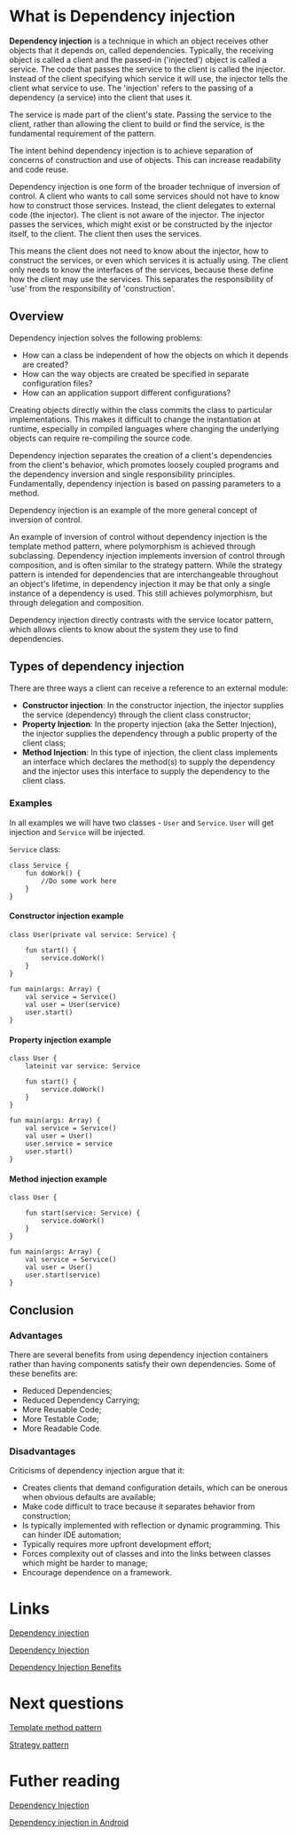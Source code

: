 # What is Dependency injection
**Dependency injection** is a technique in which an object receives other objects that it depends on, called dependencies. Typically, the receiving object is called a client and the passed-in ('injected') object is called a service. The code that passes the service to the client is called the injector. Instead of the client specifying which service it will use, the injector tells the client what service to use. The 'injection' refers to the passing of a dependency (a service) into the client that uses it.

The service is made part of the client's state. Passing the service to the client, rather than allowing the client to build or find the service, is the fundamental requirement of the pattern.

The intent behind dependency injection is to achieve separation of concerns of construction and use of objects. This can increase readability and code reuse.

Dependency injection is one form of the broader technique of inversion of control. A client who wants to call some services should not have to know how to construct those services. Instead, the client delegates to external code (the injector). The client is not aware of the injector. The injector passes the services, which might exist or be constructed by the injector itself, to the client. The client then uses the services.

This means the client does not need to know about the injector, how to construct the services, or even which services it is actually using. The client only needs to know the interfaces of the services, because these define how the client may use the services. This separates the responsibility of 'use' from the responsibility of 'construction'.

## Overview
Dependency injection solves the following problems:
- How can a class be independent of how the objects on which it depends are created?
- How can the way objects are created be specified in separate configuration files?
- How can an application support different configurations?

Creating objects directly within the class commits the class to particular implementations. This makes it difficult to change the instantiation at runtime, especially in compiled languages where changing the underlying objects can require re-compiling the source code.

Dependency injection separates the creation of a client's dependencies from the client's behavior, which promotes loosely coupled programs and the dependency inversion and single responsibility principles. Fundamentally, dependency injection is based on passing parameters to a method.

Dependency injection is an example of the more general concept of inversion of control.

An example of inversion of control without dependency injection is the template method pattern, where polymorphism is achieved through subclassing. Dependency injection implements inversion of control through composition, and is often similar to the strategy pattern. While the strategy pattern is intended for dependencies that are interchangeable throughout an object's lifetime, in dependency injection it may be that only a single instance of a dependency is used. This still achieves polymorphism, but through delegation and composition.

Dependency injection directly contrasts with the service locator pattern, which allows clients to know about the system they use to find dependencies.

## Types of dependency injection
There are three ways a client can receive a reference to an external module:
- **Constructor injection**: In the constructor injection, the injector supplies the service (dependency) through the client class constructor;
- **Property Injection**: In the property injection (aka the Setter Injection), the injector supplies the dependency through a public property of the client class;
- **Method Injection**: In this type of injection, the client class implements an interface which declares the method(s) to supply the dependency and the injector uses this interface to supply the dependency to the client class.

### Examples

In all examples we will have two classes - `User` and `Service`. `User` will get injection and `Service` will be injected. 

`Service` class:
```
class Service {
    fun doWork() {
        //Do some work here
    }
}
```

#### Constructor injection example
```
class User(private val service: Service) {

    fun start() {
        service.doWork()
    }
}

fun main(args: Array) {
    val service = Service()
    val user = User(service)
    user.start()
}
```

#### Property injection example
```
class User {
    lateinit var service: Service

    fun start() {
        service.doWork()
    }
}

fun main(args: Array) {
    val service = Service()
    val user = User()
    user.service = service
    user.start()
}
```

#### Method injection example
```
class User {

    fun start(service: Service) {
        service.doWork()
    }
}

fun main(args: Array) {
    val service = Service()
    val user = User()
    user.start(service)
}
```

## Conclusion

### Advantages
There are several benefits from using dependency injection containers rather than having components satisfy their own dependencies. Some of these benefits are:
- Reduced Dependencies;
- Reduced Dependency Carrying;
- More Reusable Code;
- More Testable Code;
- More Readable Code.

### Disadvantages
Criticisms of dependency injection argue that it:
- Creates clients that demand configuration details, which can be onerous when obvious defaults are available;
- Make code difficult to trace because it separates behavior from construction;
- Is typically implemented with reflection or dynamic programming. This can hinder IDE automation;
- Typically requires more upfront development effort;
- Forces complexity out of classes and into the links between classes which might be harder to manage;
- Encourage dependence on a framework.

# Links
[Dependency injection](https://en.wikipedia.org/wiki/Dependency_injection)

[Dependency Injection](https://www.tutorialsteacher.com/ioc/dependency-injection)

[Dependency Injection Benefits](http://tutorials.jenkov.com/dependency-injection/dependency-injection-benefits.html)


# Next questions
[Template method pattern](https://github.com/Kirchhoff-/Android-Interview-Questions/blob/master/Patterns/Template%20method%20pattern.md)

[Strategy pattern](https://github.com/Kirchhoff-/Android-Interview-Questions/blob/master/Patterns/Strategy%20pattern.md)

# Futher reading
[Dependency Injection](http://tutorials.jenkov.com/dependency-injection/index.html)

[Dependency injection in Android](https://developer.android.com/training/dependency-injection)
